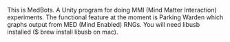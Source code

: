 This is MedBots. A Unity program for doing MMI (Mind Matter Interaction) experiments. The functional feature at the moment is Parking Warden which graphs output from MED (Mind Enabled) RNGs. You will need libusb installed ($ brew install libusb on mac).
